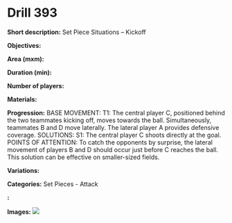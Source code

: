 # Drill 393

**Short description:**
Set Piece Situations – Kickoff

**Objectives:**


**Area (mxm):**


**Duration (min):**


**Number of players:**


**Materials:**


**Progression:**
BASE MOVEMENT: T1: The central player C, positioned behind the two teammates kicking off, moves towards the ball. Simultaneously, teammates B and D move laterally. The lateral player A provides defensive coverage. SOLUTIONS: S1: The central player C shoots directly at the goal. POINTS OF ATTENTION: To catch the opponents by surprise, the lateral movement of players B and D should occur just before C reaches the ball. This solution can be effective on smaller-sized fields.

**Variations:**


**Categories:**
Set Pieces - Attack

**:**


**Images:**
![](https://www.coachingfutsal.com/\images\c6f21937ef2fccc7d6c4d4bacd435fec2ea2f1f32ce9848ef5b3465d0c8b0720880d418ee250bbb5306040b2121348a19a667f1cbb05f856c7556892ef4482c54df5bac49e95d.jpg)

